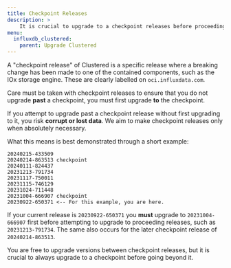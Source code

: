 ```yaml
---
title: Checkpoint Releases
description: >
    It is crucial to upgrade to a checkpoint releases before proceeding to subsequent releases.
menu:
  influxdb_clustered:
    parent: Upgrade Clustered
---
```


A "checkpoint release" of Clustered is a specific release where a breaking change has been made to one of the contained components, such as the IOx storage engine.
These are clearly labelled on `oci.influxdata.com`.

Care must be taken with checkpoint releases to ensure that you do not upgrade **past** a checkpoint, you must first upgrade **to** the checkpoint.

If you attempt to upgrade past a checkpoint release without first upgrading to it, you risk **corrupt or lost data**.
We aim to make checkpoint releases only when absolutely necessary.

What this means is best demonstrated through a short example:

```
20240215-433509
20240214-863513 checkpoint
20240111-824437
20231213-791734
20231117-750011
20231115-746129
20231024-711448
20231004-666907 checkpoint
20230922-650371 <-- For this example, you are here.
```

If your current release is `20230922-650371` you **must** upgrade to `20231004-666907` first before attempting to upgrade to proceeding releases, such as `20231213-791734`. The same also occurs for the later checkpoint release of `20240214-863513`.

You are free to upgrade versions between checkpoint releases, but it is crucial to always upgrade to a checkpoint before going beyond it.
